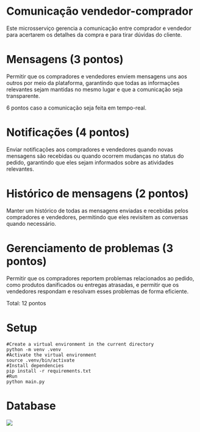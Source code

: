 # Comunicação vendedor-comprador
Este microsserviço gerencia a comunicação entre comprador e vendedor para acertarem os detalhes da compra e para tirar dúvidas do cliente.

# Mensagens (3 pontos)
Permitir que os compradores e vendedores enviem mensagens uns aos outros por meio da plataforma, garantindo que todas as informações relevantes sejam mantidas no mesmo lugar e que a comunicação seja transparente.

6 pontos caso a comunicação seja feita em tempo-real.
# Notificações (4 pontos)
Enviar notificações aos compradores e vendedores quando novas mensagens são recebidas ou quando ocorrem mudanças no status do pedido, garantindo que eles sejam informados sobre as atividades relevantes.

# Histórico de mensagens (2 pontos)
Manter um histórico de todas as mensagens enviadas e recebidas pelos compradores e vendedores, permitindo que eles revisitem as conversas quando necessário.

# Gerenciamento de problemas (3 pontos)
Permitir que os compradores reportem problemas relacionados ao pedido, como produtos danificados ou entregas atrasadas, e permitir que os vendedores respondam e resolvam esses problemas de forma eficiente.

Total: 12 pontos
# Setup
```
#Create a virtual environment in the current directory
python -m venv .venv
#Activate the virtual environment
source .venv/bin/activate
#Install dependencies
pip install -r requirements.txt
#Run 
python main.py
```

# Database 

<img src="https://i.imgur.com/jGoaea8.png">